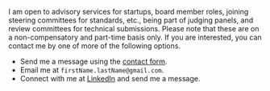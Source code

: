 I am open to advisory services for startups, board member roles, joining steering committees for standards, etc., being part of judging panels, and review committees for technical submissions. Please note that these are on a non-compensatory and part-time basis only. If you are interested, you can contact me by one of more of the following options.

- Send me a message using the [contact form](https://manastalukdar.github.io/contact/form/).
- Email me at `firstName.lastName@gmail.com`.
- Connect with me at [LinkedIn](https://www.linkedin.com/in/manastalukdar/) and send me a message.
